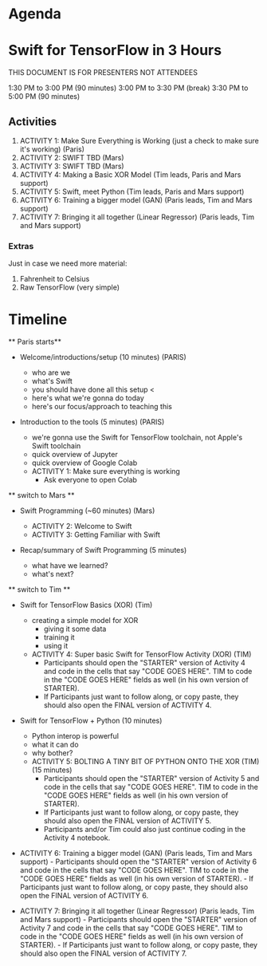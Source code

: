 # Agenda
# Swift for TensorFlow in 3 Hours 

THIS DOCUMENT IS FOR PRESENTERS NOT ATTENDEES

1:30 PM to 3:00 PM (90 minutes)
3:00 PM to 3:30 PM (break)
3:30 PM to 5:00 PM (90 minutes)

## Activities 

1. ACTIVITY 1: Make Sure Everything is Working (just a check to make sure it's working) (Paris)
2. ACTIVITY 2: SWIFT TBD (Mars)
3. ACTIVITY 3: SWIFT TBD (Mars)
4. ACTIVITY 4: Making a Basic XOR Model (Tim leads, Paris and Mars support)
5. ACTIVITY 5: Swift, meet Python (Tim leads, Paris and Mars support)
6. ACTIVITY 6: Training a bigger model (GAN) (Paris leads, Tim and Mars support)
7. ACTIVITY 7: Bringing it all together (Linear Regressor) (Paris leads, Tim and Mars support)

### Extras

Just in case we need more material:

1. Fahrenheit to Celsius
2. Raw TensorFlow (very simple)

# Timeline 

** Paris starts**

* Welcome/introductions/setup (10 minutes) (PARIS)
	- who are we
	- what's Swift
	- you should have done all this setup <
	- here's what we're gonna do today
	- here's our focus/approach to teaching this

* Introduction to the tools (5 minutes) (PARIS)
	- we're gonna use the Swift for TensorFlow toolchain, not Apple's Swift toolchain
	- quick overview of Jupyter 
	- quick overview of Google Colab
	- ACTIVITY 1: Make sure everything is working
		- Ask everyone to open Colab

** switch to Mars **	

* Swift Programming (~60 minutes) (Mars)
	- ACTIVITY 2: Welcome to Swift
	- ACTIVITY 3: Getting Familiar with Swift

* Recap/summary of Swift Programming (5 minutes)
	- what have we learned?
	- what's next?

** switch to Tim **

* Swift for TensorFlow Basics (XOR) (Tim)
	- creating a simple model for XOR
		- giving it some data
		- training it
		- using it
	- ACTIVITY 4: Super basic Swift for TensorFlow Activity (XOR) (TIM)
		- Participants should open the "STARTER" version of Activity 4 and code in the cells that say "CODE GOES HERE". TIM to code in the "CODE GOES HERE" fields as well (in his own version of STARTER).
		- If Participants just want to follow along, or copy paste, they should also open the FINAL version of ACTIVITY 4.
		
* Swift for TensorFlow + Python (10 minutes)
	- Python interop is powerful
	- what it can do
	- why bother?
	* ACTIVITY 5: BOLTING A TINY BIT OF PYTHON ONTO THE XOR (TIM) (15 minutes)
		- Participants should open the "STARTER" version of Activity 5 and code in the cells that say "CODE GOES HERE". TIM to code in the "CODE GOES HERE" fields as well (in his own version of STARTER).
		- If Participants just want to follow along, or copy paste, they should also open the FINAL version of ACTIVITY 5.
		- Participants and/or Tim could also just continue coding in the Activity 4 notebook.
	
* ACTIVITY 6: Training a bigger model (GAN) (Paris leads, Tim and Mars support)
		- Participants should open the "STARTER" version of Activity 6 and code in the cells that say "CODE GOES HERE". TIM to code in the "CODE GOES HERE" fields as well (in his own version of STARTER).
		- If Participants just want to follow along, or copy paste, they should also open the FINAL version of ACTIVITY 6.

* ACTIVITY 7: Bringing it all together (Linear Regressor) (Paris leads, Tim and Mars support)
		- Participants should open the "STARTER" version of Activity 7 and code in the cells that say "CODE GOES HERE". TIM to code in the "CODE GOES HERE" fields as well (in his own version of STARTER).
		- If Participants just want to follow along, or copy paste, they should also open the FINAL version of ACTIVITY 7.
